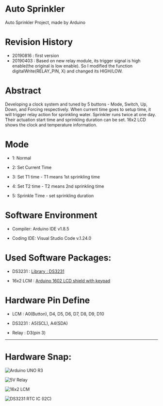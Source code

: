 # Auto Sprinkler
Auto Sprinkler Project, made by Arduino

# Revision History
- 20190816 : first version
- 20190403 : Based on new relay module, its trigger signal is high enable(the original is low enable). So I modified the function digitalWrite(RELAY_PIN, X) and changed its HIGH/LOW.


# Abstract
Developing a clock system and tuned by 5 buttons - Mode, Switch, Up, Down, and Forcing respectively. When current time goes to setup time, it will trigger relay action for sprinkling water. Sprinkler runs twice at one day. Their actuation start time and sprinkling duration can be set. 16x2 LCD shows the clock and temperature information.

# Mode

- 1: Normal

- 2: Set Current Time

- 3: Set T1 time - T1 means 1st sprinkling time

- 4: Set T2 time - T2 means 2nd sprinkling time

- 5: Sprinkle Time - set sprinkling duration

# Software Environment

- Compiler: Arduino IDE v1.8.5

- Coding IDE: Visual Studio Code v.1.24.0


# Used Software Packages:

- DS3231 : [Library : DS3231](http://www.rinkydinkelectronics.com/library.php?id=73)

- 16x2 LCM : [Arduino 1602 LCD shield with keypad](https://www.hobbyist.co.nz/?q=16x2-arduino-lcd-shield)

# Hardware Pin Define

- LCM : A0(Button), D4, D5, D6, D7, D8, D9, D10

- DS3231 : A5(SCL), A4(SDA)

- Relay : D3(pin 3)

------
# Hardware Snap:

![Arduino UNO R3](https://1.bp.blogspot.com/-MdXBNJGPiUQ/WsG77v79mVI/AAAAAAAAMGM/lg7zbrOWqpg9XzH0eufiBjoX9Io1bYpzwCLcBGAs/s400/21443540638033_923.jpg)

![5V Relay](https://a.rimg.com.tw/s2/4/13/90/21544933817232_452_m.jpg)

![16x2 LCM](https://www.hobbyist.co.nz/sites/default/files/LCDShield.jpg)

![DS3231 RTC IC (I2C)](https://a.rimg.com.tw/s2/d/29/0c/21446709651724_974_m.jpg)


